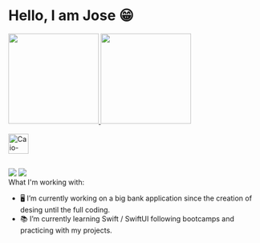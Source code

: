 # Hello, I am Jose 😁
<div>
  <a href="https://github.com/josemma88">
  <img height="180em" src="https://github-readme-stats.vercel.app/api?username=josemma88&show_icons=true&theme=github_dark&include_all_commits=false&count_private=true"/>
  <img height="180em" src="https://github-readme-stats.vercel.app/api/top-langs/?username=josemma88&layout=compact&langs_count=16&theme=github_dark"/>
</div>
<div style="display: inline_block"><br>
  <img align="center" alt="Caio-Swift" height="40" width="40" src="https://cdn.jsdelivr.net/gh/devicons/devicon/icons/swift/swift-original.svg" />
</div>

##

<div> 
  <a href="https://instagram.com/josemalagon" target="_blank"><img src="https://img.shields.io/badge/-Instagram-%23E4405F?style=for-the-badge&logo=instagram&logoColor=white" target="_blank"></a>
  <a href="www.linkedin.com/in/jose-manuel-malagon-alba-ingenierosoftware" target="_blank"><img src="https://img.shields.io/badge/-LinkedIn-%230077B5?style=for-the-badge&logo=linkedin&logoColor=white" target="_blank"></a> 
  </div>
What I'm working with:
  
- 🖥 I’m currently working on a big bank application since the creation of desing until the full coding.
- 📚 I’m currently learning Swift / SwiftUI following bootcamps and practicing with my projects.
